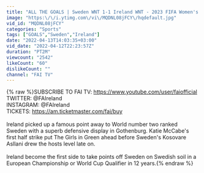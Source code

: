 ```yaml
---
title: "ALL THE GOALS | Sweden WNT 1-1 Ireland WNT - 2023 FIFA Women's World Cup Qualifier"
image: "https:\/\/i.ytimg.com\/vi\/MQDNL08jFCY\/hqdefault.jpg"
vid_id: "MQDNL08jFCY"
categories: "Sports"
tags: ["GOALS","Sweden","Ireland"]
date: "2022-04-13T14:03:35+03:00"
vid_date: "2022-04-12T22:23:57Z"
duration: "PT2M"
viewcount: "2542"
likeCount: "60"
dislikeCount: ""
channel: "FAI TV"
---
```

{% raw %}SUBSCRIBE TO FAI TV: <a rel="nofollow" target="blank" href="https://www.youtube.com/user/faiofficial">https://www.youtube.com/user/faiofficial</a><br />TWITTER: @FAIreland<br />INSTAGRAM: @FAIreland<br />TICKETS: <a rel="nofollow" target="blank" href="https://am.ticketmaster.com/fai/buy">https://am.ticketmaster.com/fai/buy</a><br /><br />Ireland picked up a famous point away to World number two ranked Sweden with a superb defensive display in Gothenburg. Katie McCabe's first half strike put The Girls in Green ahead before Sweden's Kosovare Asllani drew the hosts level late on.<br /><br />Ireland become the first side to take points off Sweden on Swedish soil in a European Championship or World Cup Qualifier in 12 years.{% endraw %}

